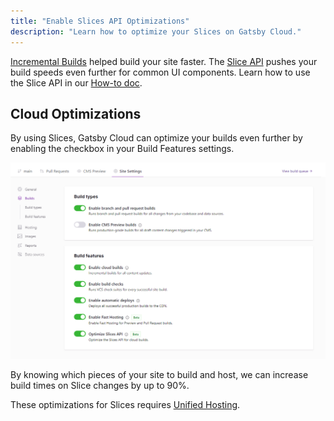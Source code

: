 ```yaml
---
title: "Enable Slices API Optimizations"
description: "Learn how to optimize your Slices on Gatsby Cloud."
---
```


[Incremental Builds](https://www.gatsbyjs.com/blog/2020-04-22-announcing-incremental-builds/) helped build your site faster. The [Slice API](/docs/reference/built-in-components/gatsby-slice) pushes your build speeds even further for common UI components. Learn how to use the Slice API in our [How-to doc](docs/docs/how-to/performance/using-slices.md).

## Cloud Optimizations

By using Slices, Gatsby Cloud can optimize your builds even further by enabling the checkbox in your Build Features settings.

![Slices API toggle in Gatsby Cloud](../../images/slices-api-optimization.png)

By knowing which pieces of your site to build and host, we can increase build times on Slice changes by up to 90%.

These optimizations for Slices requires [Unified Hosting](/docs/docs/how-to/cloud/unified-hosting).
